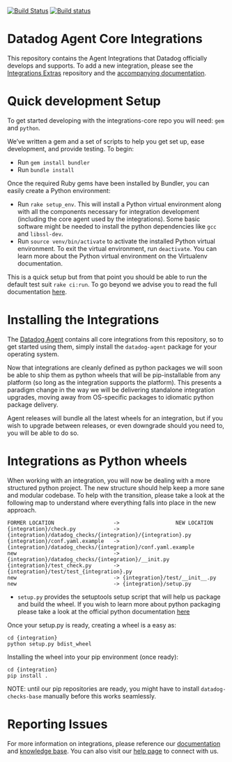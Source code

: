 [![Build Status](https://travis-ci.org/DataDog/integrations-core.svg?branch=master)](https://travis-ci.org/DataDog/integrations-core)
[![Build status](https://ci.appveyor.com/api/projects/status/8w4s2bilp48n43gw?svg=true)](https://ci.appveyor.com/project/Datadog/integrations-core)
# Datadog Agent Core Integrations

This repository contains the Agent Integrations that Datadog officially develops and supports. To add a new integration, please see the [Integrations Extras](https://github.com/DataDog/integrations-extras) repository and the [accompanying documentation](http://docs.datadoghq.com/guides/integration_sdk/).


# Quick development Setup

To get started developing with the integrations-core repo you will need: `gem` and `python`.

We’ve written a gem and a set of scripts to help you get set up, ease development, and provide testing. To begin:

- Run `gem install bundler`
- Run `bundle install`

Once the required Ruby gems have been installed by Bundler, you can easily create a Python environment:

- Run `rake setup_env`. This will install a Python virtual environment along
  with all the components necessary for integration development (including the
  core agent used by the integrations). Some basic software might be needed to
  install the python dependencies like `gcc` and `libssl-dev`.
- Run `source venv/bin/activate` to activate the installed Python virtual
  environment. To exit the virtual environment, run `deactivate`. You can learn
  more about the Python virtual environment on the Virtualenv documentation.

This is a quick setup but from that point you should be able to run the default test suit `rake ci:run`.
To go beyond we advise you to read the full documentation [here](http://docs.datadoghq.com/guides/integration_sdk/).

# Installing the Integrations

The [Datadog Agent](https://github.com/DataDog/dd-agent) contains all core integrations from this repository, so to get started using them, simply install the `datadog-agent` package for your operating system.

Now that integrations are cleanly defined as python packages we will soon be able to ship them as python wheels that will be pip-installable from any platform (so long as the integration supports the platform). This presents a paradigm change in the way we will be delivering standalone integration upgrades, moving away from OS-specific packages to idiomatic python package delivery. 

Agent releases will bundle all the latest wheels for an integration, but if you wish to upgrade between releases, or even downgrade should you need to, you will be able to do so. 

# Integrations as Python wheels 

When working with an integration, you will now be dealing with a more structured python project. The new structure should help keep a more sane and modular codebase. To help with the transition, please take a look at the following map to understand where everything falls into place in the new approach. 

```
FORMER LOCATION                   ->                  NEW LOCATION
{integration}/check.py            -> {integration}/datadog_checks/{integration}/{integration}.py
{integration}/conf.yaml.example   -> {integration}/datadog_checks/{integration}/conf.yaml.example
new                               -> {integration}/datadog_checks/{integration}/__init.py 
{integration}/test_check.py       -> {integration}/test/test_{integration}.py
new                               -> {integration}/test/__init__.py
new                               -> {integration}/setup.py
```

- `setup.py` provides the setuptools setup script that will help us package and build the wheel. If you wish to learn more about python packaging please take a look at the official python documentation [here](https://packaging.python.org/tutorials/distributing-packages/)

Once your setup.py is ready, creating a wheel is a easy as:
```
cd {integration}
python setup.py bdist_wheel
```

Installing the wheel into your pip environment (once ready):
```
cd {integration}
pip install .
```

NOTE: until our pip repositories are ready, you might have to install `datadog-checks-base` manually before this works seamlessly.

# Reporting Issues

For more information on integrations, please reference our [documentation](http://docs.datadoghq.com) and [knowledge base](https://help.datadoghq.com/hc/en-us). You can also visit our [help page](http://docs.datadoghq.com/help/) to connect with us.
